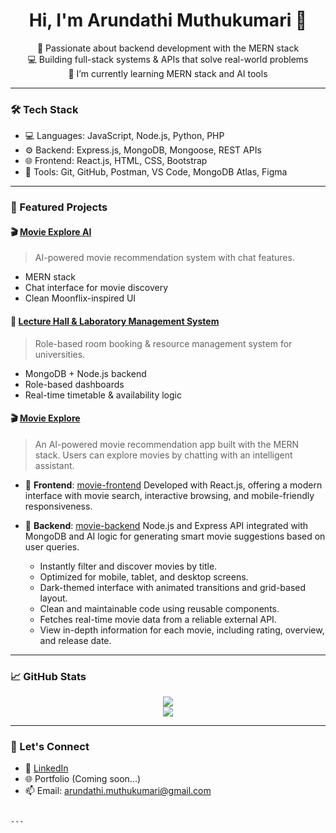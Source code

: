 
<h1 align="center">Hi, I'm Arundathi Muthukumari 👋</h1>
<p align="center">
  🚀 Passionate about backend development with the MERN stack <br>
  💻 Building full-stack systems & APIs that solve real-world problems <br>
  🌱 I’m currently learning MERN stack and AI tools
</p>

---

### 🛠️ Tech Stack
- 💻 Languages: JavaScript, Node.js, Python, PHP
- ⚙️ Backend: Express.js, MongoDB, Mongoose, REST APIs
- 🌐 Frontend: React.js, HTML, CSS, Bootstrap
- 🔧 Tools: Git, GitHub, Postman, VS Code, MongoDB Atlas, Figma

---

### 📌 Featured Projects

#### 🎬 [Movie Explore AI](https://github.com/mutHu-19/mutHu-19-Movie-EXplore)
> AI-powered movie recommendation system with chat features.
- MERN stack
- Chat interface for movie discovery
- Clean Moonflix-inspired UI

#### 🏫 [Lecture Hall & Laboratory Management System](https://github.com/mutHu-19/lecture-hall-booking-system)
> Role-based room booking & resource management system for universities.
- MongoDB + Node.js backend
- Role-based dashboards
- Real-time timetable & availability logic

#### 🎬 [Movie Explore](https://github.com/mutHu-19/mutHu-19-Movie-EXplore)

> An AI-powered movie recommendation app built with the MERN stack. Users can explore movies by chatting with an intelligent assistant.

* 🔗 **Frontend**: [movie-frontend](https://github.com/mutHu-19/movie-frontend)
  Developed with React.js, offering a modern interface with movie search, interactive browsing, and mobile-friendly responsiveness.

* 🔧 **Backend**: [movie-backend](https://github.com/mutHu-19/mutHu-19-Movie-EXplore/tree/main/backend)
  Node.js and Express API integrated with MongoDB and AI logic for generating smart movie suggestions based on user queries.


  - Instantly filter and discover movies by title.
  - Optimized for mobile, tablet, and desktop screens.
  - Dark-themed interface with animated transitions and grid-based layout.
  - Clean and maintainable code using reusable components.
  - Fetches real-time movie data from a reliable external API.
  - View in-depth information for each movie, including rating, overview, and release date.

---

### 📈 GitHub Stats

<p align="center">
  <img src="https://github-readme-stats.vercel.app/api?username=mutHu-19&show_icons=true&theme=tokyonight" />
  <br/>
  <img src="https://streak-stats.demolab.com?user=mutHu-19&theme=tokyonight" />
</p>

---


### 🤝 Let's Connect
- 💼 [LinkedIn](www.linkedin.com/in/arundathi-muthukumari-0060282b5)
- 🌐 Portfolio (Coming soon...)
- 📫 Email: arundathi.muthukumari@gmail.com
```

---
